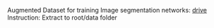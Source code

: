 Augmented Dataset for training Image segmentation networks: [drive](https://drive.google.com/file/d/1O3NxjsPnXWANrbdM2Yj33G0WlXJLPfOL/view?usp=sharing)
Instruction: Extract to root/data folder
